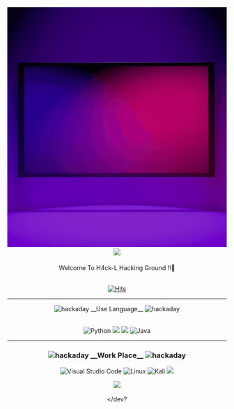 <div align="center">
 <img src="https://raw.githubusercontent.com/H4CK-L/H4CK-L/main/H4ck%20Living..gif"  width="100%" height="550"/>
 
 <img src="https://capsule-render.vercel.app/api?type=wave&color=848484&height=300"/>
<br>
</br>
Welcome To H4ck-L Hacking Ground !!👋
<br>
</br>
 
  [![Hits](https://hits.seeyoufarm.com/api/count/incr/badge.svg?url=https%3A%2F%2Fgithub.com%2FH4CK-L&count_bg=%2379C83D&title_bg=%23555555&icon=keybase.svg&icon_color=%23E7E7E7&title=hits&edge_flat=false)](https://github.com/H4CK-L)
  
  ---

 <img src="https://cdn.simpleicons.org/hackaday/000/fff" alt=hackaday width=15>
 __Use Language__
 <img src="https://cdn.simpleicons.org/hackaday/000/fff" alt=hackaday width=15>
<br>
</br>

 ![Python](https://img.shields.io/badge/python-3670A0?style=for-the-badge&logo=python&logoColor=ffdd54)
 <img src="https://img.shields.io/badge/c-F2CB61?style=for-the-badge&logo=c&logoColor=white">
 <img src="https://img.shields.io/badge/assembly-8C8C8C?style=for-the-badge&logo=assemblyscript&logoColor=white">
 ![Java](https://img.shields.io/badge/java-%23ED8B00.svg?style=for-the-badge&logo=openjdk&logoColor=white)
 
 ---
 <h3 align="center">
 <img src="https://cdn.simpleicons.org/hackaday/000/fff" alt=hackaday width=15>
 __Work Place__
 <img src="https://cdn.simpleicons.org/hackaday/000/fff" alt=hackaday width=15>
 </h3>
 
 ![Visual Studio Code](https://img.shields.io/badge/Visual%20Studio%20Code-0078d7.svg?style=for-the-badge&logo=visual-studio-code&logoColor=white)
 ![Linux](https://img.shields.io/badge/Linux-FCC624?style=for-the-badge&logo=linux&logoColor=black)
 ![Kali](https://img.shields.io/badge/Kali-268BEE?style=for-the-badge&logo=kalilinux&logoColor=white)
 <img src="https://img.shields.io/badge/assembly-8C8C8C?style=for-the-badge&logo=assemblyscript&logoColor=white">

<img src="https://capsule-render.vercel.app/api?type=wave&color=848484&height=300&section=footer"/>

</dev?
